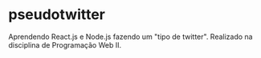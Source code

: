 # pseudotwitter
Aprendendo React.js e Node.js fazendo um "tipo de twitter". Realizado na disciplina de Programação Web II.
